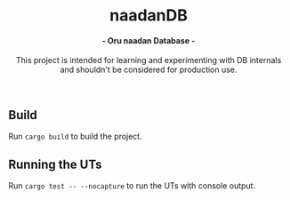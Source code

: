<h1 align="center">
naadanDB
</h1>
<h4 align="center">
  - Oru naadan Database -
  <br>
</h4>
<p align="center"> This project is intended for learning and experimenting with DB internals and shouldn't be considered for production use. </p>

<br>
  
## Build
Run `cargo build` to build the project.

## Running the UTs
Run `cargo test -- --nocapture` to run the UTs with console output.
